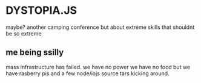 
DYSTOPIA.JS
============

maybe? another camping conference but about extreme skills that shouldnt be so extreme


## me being ssilly

mass infrastructure has failed. we have no power we have no food but we have rasberry pis and a few node/iojs source tars kicking around.
